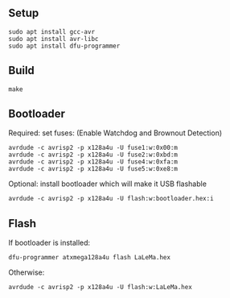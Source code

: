 ## Setup

	sudo apt install gcc-avr
	sudo apt install avr-libc
	sudo apt install dfu-programmer

## Build

	make

## Bootloader
Required: set fuses: (Enable Watchdog and Brownout Detection)

	avrdude -c avrisp2 -p x128a4u -U fuse1:w:0x00:m
	avrdude -c avrisp2 -p x128a4u -U fuse2:w:0xbd:m
	avrdude -c avrisp2 -p x128a4u -U fuse4:w:0xfa:m
	avrdude -c avrisp2 -p x128a4u -U fuse5:w:0xe8:m
Optional: install bootloader which will make it USB flashable

	avrdude -c avrisp2 -p x128a4u -U flash:w:bootloader.hex:i

## Flash
If bootloader is installed:

	dfu-programmer atxmega128a4u flash LaLeMa.hex
Otherwise:

	avrdude -c avrisp2 -p x128a4u -U flash:w:LaLeMa.hex
